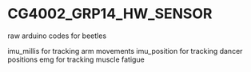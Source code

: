 # CG4002_GRP14_HW_SENSOR
raw arduino codes for beetles

imu_millis for tracking arm movements
imu_position for tracking dancer positions
emg for tracking muscle fatigue
